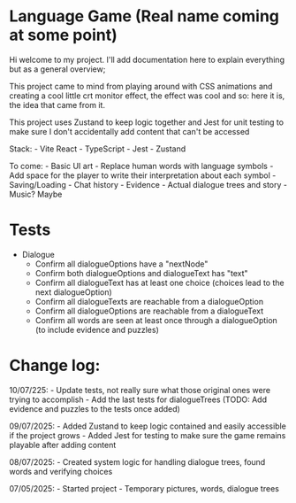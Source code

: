 # Language Game (Real name coming at some point)

Hi welcome to my project. I'll add documentation here to explain everything but as a general overview;

This project came to mind from playing around with CSS animations and creating a cool little crt monitor effect, the effect was cool and so: here it is, the idea that came from it.

This project uses Zustand to keep logic together and Jest for unit testing to make sure I don't accidentally add content that can't be accessed

Stack:
	- Vite React
	- TypeScript
	- Jest
	- Zustand

To come:
	- Basic UI art
	- Replace human words with language symbols
	- Add space for the player to write their interpretation about each symbol
	- Saving/Loading
	- Chat history
	- Evidence
	- Actual dialogue trees and story
	- Music? Maybe

# Tests
- Dialogue
	- Confirm all dialogueOptions have a "nextNode"
	- Confirm both dialogueOptions and dialogueText has "text"
	- Confirm all dialogueText has at least one choice (choices lead to the next dialogueOption)
	- Confirm all dialogueTexts are reachable from a dialogueOption
	- Confirm all dialogueOptions are reachable from a dialogueText
	- Confirm all words are seen at least once through a dialogueOption (to include evidence and puzzles)

# Change log:
10/07/225:
	- Update tests, not really sure what those original ones were trying to accomplish
	- Add the last tests for dialogueTrees (TODO: Add evidence and puzzles to the tests once added)

09/07/2025:
	- Added Zustand to keep logic contained and easily accessible if the project grows
	- Added Jest for testing to make sure the game remains playable after adding content

08/07/2025:
	- Created system logic for handling dialogue trees, found words and verifying choices

07/05/2025:
	- Started project
	- Temporary pictures, words, dialogue trees
  
